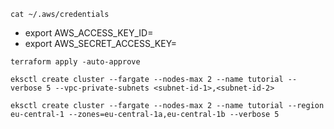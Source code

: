 ```cat ~/.aws/credentials```
* export AWS_ACCESS_KEY_ID=
* export AWS_SECRET_ACCESS_KEY=

```
terraform apply -auto-approve

eksctl create cluster --fargate --nodes-max 2 --name tutorial --verbose 5 --vpc-private-subnets <subnet-id-1>,<subnet-id-2>

eksctl create cluster --fargate --nodes-max 2 --name tutorial --region eu-central-1 --zones=eu-central-1a,eu-central-1b --verbose 5
```
